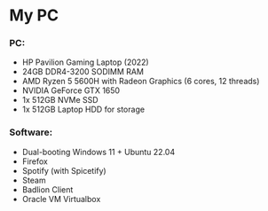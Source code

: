 # My PC

### PC:

* HP Pavilion Gaming Laptop (2022)
* 24GB DDR4-3200 SODIMM RAM
* AMD Ryzen 5 5600H with Radeon Graphics (6 cores, 12 threads)
* NVIDIA GeForce GTX 1650
* 1x 512GB NVMe SSD
* 1x 512GB Laptop HDD for storage

### Software:

* Dual-booting Windows 11 + Ubuntu 22.04
* Firefox
* Spotify (with Spicetify)
* Steam
* Badlion Client
* Oracle VM Virtualbox
